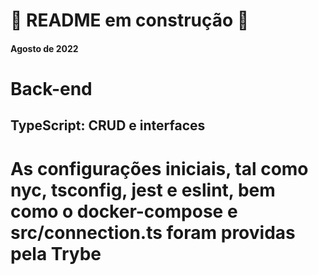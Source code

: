 # 🚧 README em construção 🚧

#### Agosto de 2022

# Back-end
## TypeScript: CRUD e interfaces

# As configurações iniciais, tal como nyc, tsconfig, jest e eslint, bem como o docker-compose e src/connection.ts foram providas pela Trybe

